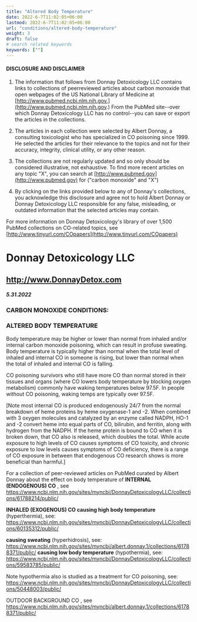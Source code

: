 ```yaml
---
title: "Altered Body Temperature"
date: 2022-6-7T11:02:05+06:00
lastmod: 2022-6-7T11:02:05+06:00
url: "conditions/altered-body-temperature"
weight: 3
draft: false
# search related keywords
keywords: [""]
---
```


#### DISCLOSURE AND DISCLAIMER 

1) The information that follows from Donnay Detoxicology LLC contains links to collections of peerreviewed articles about carbon monoxide that open webpages of the US National Library of Medicine at [http://www.pubmed.ncbi.nlm.nih.gov.](http://www.pubmed.ncbi.nlm.nih.gov.) From the PubMed site--over which Donnay Detoxicology LLC has no control--you can save or export the articles in the collections. 

2) The articles in each collection were selected by Albert Donnay, a consulting toxicologist who has specialized in CO poisoning since 1999. He selected the articles for their relevance to the topics and not for their accuracy, integrity, clinical utility, or any other reason. 

3) The collections are not regularly updated and so only should be considered illustrative, not exhaustive. To find more recent articles on any topic "X", you can search at [http://www.pubmed.gov](http://www.pubmed.gov) for ("carbon monoxide" and "X") 

4) By clicking on the links provided below to any of Donnay's collections, you acknowledge this disclosure and agree not to hold Albert Donnay or Donnay Detoxicology LLC responsible for any false, misleading, or outdated information that the selected articles may contain. 

For more information on Donnay Detoxicology's library of over 1,500 PubMed collections on CO-related topics, see [http://www.tinyurl.com/COpapers](http://www.tinyurl.com/COpapers) 


# Donnay Detoxicology LLC 

## http://www.DonnayDetox.com 

##### 5.31.2022 

### CARBON MONOXIDE CONDITIONS: 

### ALTERED BODY TEMPERATURE 

Body temperature may be higher or lower than normal from inhaled and/or internal carbon monoxide poisoning, which can result in profuse sweating. Body temperature is typically higher than normal when the total level of inhaled and internal CO in someone is rising, but lower than normal when the total of inhaled and internal CO is falling. 

CO poisoning survivors who still have more CO than normal stored in their tissues and organs (where CO lowers body temperature by blocking oxygen metabolism) commonly have waking temperatures below 97.5F. In people without CO poisoning, waking temps are typically over 97.5F. 

[Note most internal CO is produced endogenously 24/7 from the normal breakdown of heme proteins by heme oxygenase-1 and -2. When combined with 3 oxygen molecules and catalyzed by an enzyme called NADPH, HO-1 and -2 convert heme into equal parts of CO, bilirubin, and ferritin, along with hydrogen from the NADPH. If the heme protein is bound to CO when it is broken down, that CO also is released, which doubles the total. While acute exposure to high levels of CO causes symptoms of CO toxicity, and chronic exposure to low levels causes symptoms of CO deficiency, there is a range of CO exposure in between that endogenous CO research shows is more beneficial than harmful.] 

For a collection of peer-reviewed articles on PubMed curated by Albert Donnay about the effect on body temperature of **INTERNAL (ENDOGENOUS) CO** , see https://www.ncbi.nlm.nih.gov/sites/myncbi/DonnayDetoxicologyLLC/collections/61788214/public/ 

**INHALED (EXOGENOUS) CO causing high body temperature** (hyperthermia), see: https://www.ncbi.nlm.nih.gov/sites/myncbi/DonnayDetoxicologyLLC/collections/60135312/public/ 

**causing sweating** (hyperhidrosis), see: https://www.ncbi.nlm.nih.gov/sites/myncbi/albert.donnay.1/collections/61788371/public/ **causing low body temperature** (hypothermia), see: https://www.ncbi.nlm.nih.gov/sites/myncbi/DonnayDetoxicologyLLC/collections/59583785/public/ 

Note hypothermia also is studied as a treatment for CO poisoning, see: https://www.ncbi.nlm.nih.gov/sites/myncbi/DonnayDetoxicologyLLC/collections/50448003/public/ 

 OUTDOOR BACKGROUND CO , see https://www.ncbi.nlm.nih.gov/sites/myncbi/albert.donnay.1/collections/61788371/public/ 


